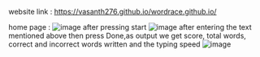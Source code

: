 website link : https://vasanth276.github.io/wordrace.github.io/

home page :
![image](https://user-images.githubusercontent.com/63463535/207670035-b05926d8-8251-4ab2-8826-047977b58235.png)
after pressing start
![image](https://user-images.githubusercontent.com/63463535/207670206-9b5386ab-c2ee-4dc1-bbcd-dfad73ab174a.png)
after entering the text mentioned above then press Done,as output we get
score, total words, correct and incorrect words written and the typing speed
![image](https://user-images.githubusercontent.com/63463535/207670946-687464b8-f72d-40e8-9791-95508cd2325a.png)



